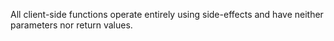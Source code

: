All client-side functions operate entirely using side-effects and have neither parameters nor return values.
